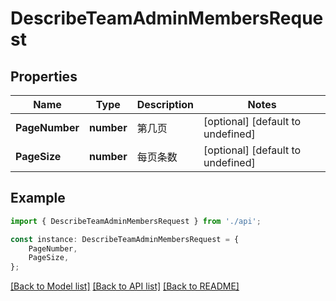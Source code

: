 # DescribeTeamAdminMembersRequest


## Properties

Name | Type | Description | Notes
------------ | ------------- | ------------- | -------------
**PageNumber** | **number** | 第几页 | [optional] [default to undefined]
**PageSize** | **number** | 每页条数 | [optional] [default to undefined]

## Example

```typescript
import { DescribeTeamAdminMembersRequest } from './api';

const instance: DescribeTeamAdminMembersRequest = {
    PageNumber,
    PageSize,
};
```

[[Back to Model list]](../README.md#documentation-for-models) [[Back to API list]](../README.md#documentation-for-api-endpoints) [[Back to README]](../README.md)
